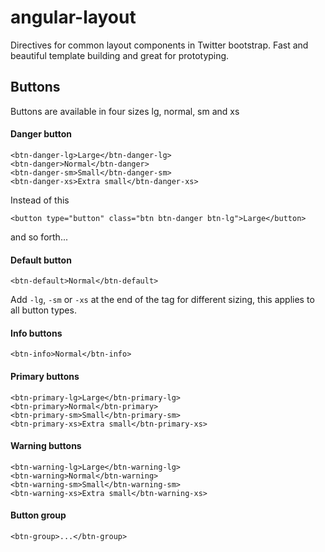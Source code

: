 # angular-layout

Directives for common layout components in Twitter bootstrap. 
Fast and beautiful template building and great for prototyping.

## Buttons

Buttons are available in four sizes lg, normal, sm and xs

#### Danger button
```
<btn-danger-lg>Large</btn-danger-lg>
<btn-danger>Normal</btn-danger>
<btn-danger-sm>Small</btn-danger-sm>
<btn-danger-xs>Extra small</btn-danger-xs>
```
Instead of this
```
<button type="button" class="btn btn-danger btn-lg">Large</button>
```
and so forth...
#### Default button
``<btn-default>Normal</btn-default>``

Add ``-lg``, ``-sm`` or ``-xs`` at the end of the tag for different sizing, this applies to all button types.

#### Info buttons
``
<btn-info>Normal</btn-info>
``
#### Primary buttons
```
<btn-primary-lg>Large</btn-primary-lg>
<btn-primary>Normal</btn-primary>
<btn-primary-sm>Small</btn-primary-sm>
<btn-primary-xs>Extra small</btn-primary-xs>
```
#### Warning buttons
```
<btn-warning-lg>Large</btn-warning-lg>
<btn-warning>Normal</btn-warning>
<btn-warning-sm>Small</btn-warning-sm>
<btn-warning-xs>Extra small</btn-warning-xs>
```
#### Button group
```
<btn-group>...</btn-group>
```

